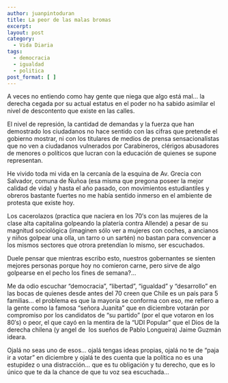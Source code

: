 ```yaml
---
author: juanpintoduran
title: La peor de las malas bromas
excerpt:
layout: post
category:
  - Vida Diaria
tags:
  - democracia
  - igualdad
  - politica
post_format: [ ]
---
```

A veces no entiendo como hay gente que niega que algo está mal… la derecha cegada por su actual estatus en el poder no ha sabido asimilar el nivel de descontento que existe en las calles.

El nivel de represión, la cantidad de demandas y la fuerza que han demostrado los ciudadanos no hace sentido con las cifras que pretende el gobierno mostrar, ni con los titulares de medios de prensa sensacionalistas que no ven a ciudadanos vulnerados por Carabineros, clérigos abusadores de menores o políticos que lucran con la educación de quienes se supone representan.

He vivido toda mi vida en la cercanía de la esquina de Av. Grecia con Salvador, comuna de Ñuñoa (esa misma que pregona poseer la mejor calidad de vida) y hasta el año pasado, con movimientos estudiantiles y obreros bastante fuertes no me había sentido inmerso en el ambiente de protesta que existe hoy.

Los cacerolazos (practica que naciera en los 70′s con las mujeres de la clase alta capitalina golpeando la platería contra Allende) a pesar de su magnitud sociológica (imaginen sólo ver a mujeres con coches, a ancianos y niños golpear una olla, un tarro o un sartén) no bastan para convencer a los mismos sectores que otrora pretendían lo mismo, ser escuchados.

Duele pensar que mientras escribo esto, nuestros gobernantes se sienten mejores personas porque hoy no comieron carne, pero sirve de algo golpearse en el pecho los fines de semana?…

Me da odio escuchar “democracia”, “libertad”, “igualdad” y “desarrollo” en las bocas de quienes desde antes del 70 creen que Chile es un país para 5 familias… el problema es que la mayoría se conforma con eso, me refiero a la gente como la famosa “señora Juanita” que en diciembre votarán por compromiso por los candidatos de “su partido” (por el que votaron en los 80′s) o peor, el que cayó en la mentira de la “UDI Popular” que el Dios de la derecha chilena (y angel de  los sueños de Pablo Longueira) Jaime Guzmán ideara.

Ojalá no seas uno de esos… ojalá tengas ideas propias, ojalá no te de “paja ir a votar” en diciembre y ojalá te des cuenta que la política no es una estupidez o una distracción… que es tu obligación y tu derecho, que es lo único que te da la chance de que tu voz sea escuchada…

 